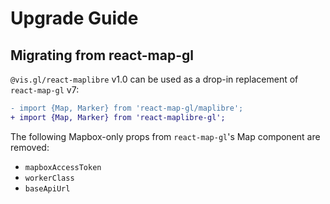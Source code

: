 # Upgrade Guide

## Migrating from react-map-gl

`@vis.gl/react-maplibre` v1.0 can be used as a drop-in replacement of `react-map-gl` v7:

```patch
- import {Map, Marker} from 'react-map-gl/maplibre';
+ import {Map, Marker} from 'react-maplibre-gl';
```

The following Mapbox-only props from `react-map-gl`'s Map component are removed:
- `mapboxAccessToken`
- `workerClass`
- `baseApiUrl`
